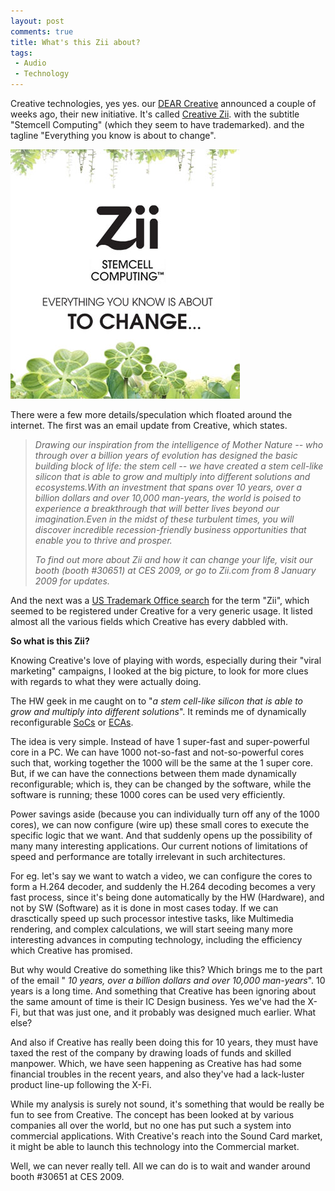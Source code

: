 ```yaml
---
layout: post
comments: true
title: What's this Zii about?
tags:
 - Audio
 - Technology
---
```


Creative technologies, yes yes. our [DEAR Creative][0] announced a couple of weeks ago, their new initiative. It's called [Creative Zii][1]. with the subtitle "Stemcell Computing" (which they seem to have trademarked). and the tagline "Everything you know is about to change".

![creative-zii](images/2009/03/creative-zii.jpg)

There were a few more details/speculation which floated around the internet. The first was an email update from Creative, which states.

> _Drawing our inspiration from the intelligence of Mother Nature -- who through over a billion years of evolution has designed the basic building block of life: the stem cell -- we have created a stem cell-like silicon that is able to grow and multiply into different solutions and ecosystems.With an investment that spans over 10 years, over a billion dollars and over 10,000 man-years, the world is poised to experience a breakthrough that will better lives beyond our imagination.Even in the midst of these turbulent times, you will discover incredible recession-friendly business opportunities that enable you to thrive and prosper._
>
> _To find out more about Zii and how it can change your life, visit our booth (booth \#30651) at CES 2009, or go to Zii.com from 8 January 2009 for updates._

And the next was a [US Trademark Office search][2] for the term "Zii", which seemed to be registered under Creative for a very generic usage. It listed almost all the various fields which Creative has every dabbled with.

**So what is this Zii?**

Knowing Creative's love of playing with words, especially during their "viral marketing" campaigns, I looked at the big picture, to look for more clues with regards to what they were actually doing.

The HW geek in me caught on to "_a stem cell-like silicon that is able to grow and multiply into different solutions_". It reminds me of dynamically reconfigurable [SoCs][3] or [ECAs][4].

The idea is very simple. Instead of have 1 super-fast and super-powerful core in a PC. We can have 1000 not-so-fast and not-so-powerful cores such that, working together the 1000 will be the same at the 1 super core. But, if we can have the connections between them made dynamically reconfigurable; which is, they can be changed by the software, while the software is running; these 1000 cores can be used very efficiently.

Power savings aside (because you can individually turn off any of the 1000 cores), we can now configure (wire up) these small cores to execute the specific logic that we want. And that suddenly opens up the possibility of many many interesting applications. Our current notions of limitations of speed and performance are totally irrelevant in such architectures.

For eg. let's say we want to watch a video, we can configure the cores to form a H.264 decoder, and suddenly the H.264 decoding becomes a very fast process, since it's being done automatically by the HW (Hardware), and not by SW (Software) as it is done in most cases today. If we can drasctically speed up such processor intestive tasks, like Multimedia rendering, and complex calculations, we will start seeing many more interesting advances in computing technology, including the efficiency which Creative has promised.

But why would Creative do something like this? Which brings me to the part of the email " _10 years, over a billion dollars and over 10,000 man-years_". 10 years is a long time. And something that Creative has been ignoring about the same amount of time is their IC Design business. Yes we've had the X-Fi, but that was just one, and it probably was designed much earlier. What else?

And also if Creative has really been doing this for 10 years, they must have taxed the rest of the company by drawing loads of funds and skilled manpower. Which, we have seen happening as Creative has had some financial troubles in the recent years, and also they've had a lack-luster product line-up following the X-Fi.

While my analysis is surely not sound, it's something that would be really be fun to see from Creative. The concept has been looked at by various companies all over the world, but no one has put such a system into commercial applications. With Creative's reach into the Sound Card market, it might be able to launch this technology into the Commercial market.

Well, we can never really tell. All we can do is to wait and wander around booth \#30651 at CES 2009.


[0]: http://web.archive.org/web/20121115120756/http://epizenter.net/news.php?extend.420
[1]: http://www.zii.com/
[2]: http://gizmodo.com/5118501/what-is-creative-zii-stemcell-computing-your-guess-is-as-bad-as-mine
[3]: http://www.eetasia.com/ART_8800365638_499485_NP_609ece44.HTM
[4]: http://www.eetimes.com/document.asp?doc_id=1274610
